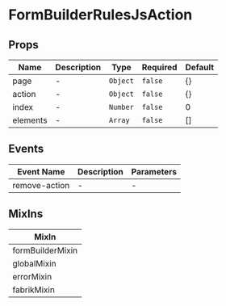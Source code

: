 # FormBuilderRulesJsAction

## Props

<!-- @vuese:FormBuilderRulesJsAction:props:start -->
|Name|Description|Type|Required|Default|
|---|---|---|---|---|
|page|-|`Object`|`false`|{}|
|action|-|`Object`|`false`|{}|
|index|-|`Number`|`false`|0|
|elements|-|`Array`|`false`|[]|

<!-- @vuese:FormBuilderRulesJsAction:props:end -->


## Events

<!-- @vuese:FormBuilderRulesJsAction:events:start -->
|Event Name|Description|Parameters|
|---|---|---|
|remove-action|-|-|

<!-- @vuese:FormBuilderRulesJsAction:events:end -->


## MixIns

<!-- @vuese:FormBuilderRulesJsAction:mixIns:start -->
|MixIn|
|---|
|formBuilderMixin|
|globalMixin|
|errorMixin|
|fabrikMixin|

<!-- @vuese:FormBuilderRulesJsAction:mixIns:end -->


